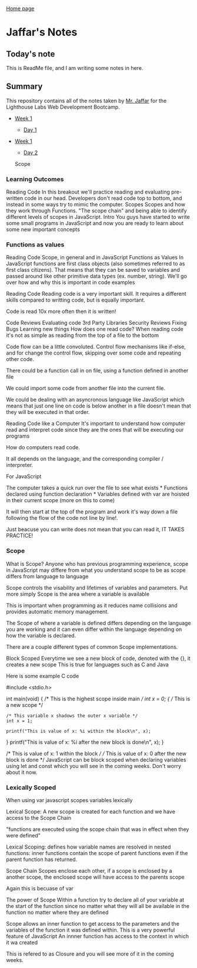 [Home page](https://github.com/JeffShah)

# Jaffar's Notes
## Today's note
This is ReadMe file, and I am writing some notes in here.

## Summary
This repository contains all of the notes taken by [Mr. Jaffar](https://github.com/JeffShah) for the Lighthouse Labs Web Development Bootcamp.

* [Week 1](/Week_1)
  * [Day 1](/Week_1/Day_1)

* [Week 1](/Week_1)
  * [Day 2](/Week_1/Day_2)

  Scope


### Learning Outcomes
Reading Code
In this breakout we'll practice reading and evaluating pre-written code in our head. Developers don't read code top to bottom, and instead in some ways try to mimic the computer.
Scopes
Scopes and how they work through Functions.
"The scope chain" and being able to identify different levels of scopes in JavaScript.
Intro
You guys have started to write some small programs in JavaScript and now you are ready to learn about some new important concepts

### Functions as values
Reading Code
Scope, in general and in JavaScript
Functions as Values
In JavaScript functions are first class objects (also sometimes referred to as first class citizens). That means that they can be saved to variables and passed around like other primitive data types (ex. number, string). We'll go over how and why this is important in code examples

Reading Code
Reading code is a very important skill. It requires a different skills compared to writting code, but is equally important.

Code is read 10x more often then it is written!

Code Reviews
Evaluating code
3rd Party Libraries
Security Reviews
Fixing Bugs
Learning new things
How does one read code?
When reading code it's not as simple as reading from the top of a file to the bottom

Code flow can be a little convoluted. Control flow mechanisms like if-else, and for change the control flow, skipping over some code and repeating other code.

There could be a function call in on file, using a function defined in another file

We could import some code from another file into the current file.

We could be dealing with an asyncronous language like JavaScript which means that just one line on code is below another in a file doesn't mean that they will be executed in that order.

Reading Code like a Computer
It's important to understand how computer read and interpret code since they are the ones that will be executing our programs

How do computers read code.

It all depends on the language, and the corresponding compiler / interpreter.

For JavaScript

The computer takes a quick run over the file to see what exists * Functions declared using function declaration * Variables defined with var are hoisted in their current scope (more on this to come)

It will then start at the top of the program and work it's way down a file following the flow of the code not line by line!.

Just beacuse you can write does not mean that you can read it, IT TAKES PRACTICE!

### Scope
What is Scope?
Anyone who has previous programming experience, scope in JavaScript may differe from what you understand scope to be as scope differs from language to language

Scope controls the visability and lifetimes of variables and parameters. Put more simply Scope is the area where a variable is available

This is important when programming as it reduces name collisions and provides automatic memory management.

The Scope of where a variable is defined differs depending on the language you are working and it can even differ within the language depending on how the variable is declared.

There are a couple different types of common Scope implementations.

Block Scoped
Everytime we see a new block of code, denoted with the {}, it creates a new scope This is true for languages such as C and Java

Here is some example C code

#include <stdio.h>

int main(void)
{
  /* This is the highest scope inside main */
  int x = 0;
  {
    /* This is a new scope */

    /* This variable x shadows the outer x variable */
    int x = 1;

    printf("This is value of x: %i within the block\n", x);
  }
  printf("This is value of x: %i after the new block is done\n", x);
}

/* This is value of x: 1 within the block */
/* This is value of x: 0 after the new block is done */
JavaScript can be block scoped when declaring variables using let and const which you will see in the coming weeks. Don't worry about it now.

### Lexically Scoped
When using var javascript scopes variables lexically

Lexical Scope: A new scope is created for each function and we have access to the Scope Chain

"functions are executed using the scope chain that was in effect when they were defined"

Lexical Scoping: defines how variable names are resolved in nested functions: inner functions contain the scope of parent functions even if the parent function has returned.

Scope Chain
Scopes enclose each other, if a scope is enclosed by a another scope, the enclosed scope will have access to the parents scope

Again this is becuase of var

The power of Scope
Within a function try to declare all of your variable at the start of the function since no matter what they will all be available in the function no matter where they are defined

Scope allows an inner function to get access to the parameters and the variables of the function it was defined within. This is a very powerful feature of JavaScript An innner function has access to the context in which it wa created

This is refered to as Closure and you will see more of it in the coming weeks.